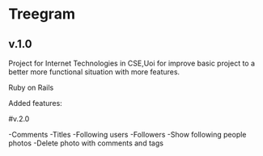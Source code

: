 # Treegram

<h2>v.1.0</h2>


Project for Internet Technologies in CSE,Uoi for improve basic project to a better more functional situation with more features.

Ruby on Rails 

Added features:

#v.2.0


-Comments
-Titles
-Following users
-Followers 
-Show following people photos
-Delete photo with comments and tags 
